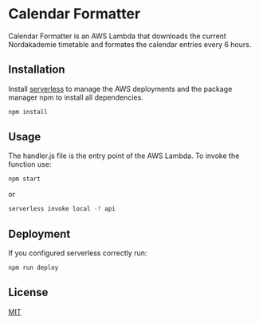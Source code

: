 # Calendar Formatter

Calendar Formatter is an AWS Lambda that downloads the current Nordakademie timetable and formates the calendar entries every 6 hours.

## Installation

Install [serverless](https://serverless.com) to manage the AWS deployments
and the package manager npm to install all dependencies.

```bash
npm install
```

## Usage

The handler.js file is the entry point of the AWS Lambda. To invoke the function use:

```bash
npm start
```

or

```bash
serverless invoke local -f api
```

## Deployment

If you configured serverless correctly run:

```bash
npm run deploy
```

## License

[MIT](https://choosealicense.com/licenses/mit/)
